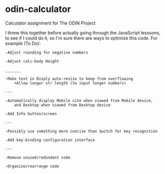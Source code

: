 # odin-calculator
Calculator assignment for The ODIN Project

I threw this together before actually going through the JavaScript lesssons, to see if I could do it, so I'm sure there are ways to optimize this code. For example (To Do):

    -Adjust rounding for negative numbers

    -Adjust calc-body Height

    _______

    -Make text in Disply auto-resize to keep from overflowing
        +Allow longer str length (to input longer numbers)
    
    ---

    -Automatically display Mobile site when viewed from Mobile device, 
        and Desktop when viewed from Desktop device
    
    -Add Info button/screen

    ---

    -Possibly use something more concise than Switch for key recognition

    -Add key-binding configuration interface

    ---

    -Remove unused/redundant code

    -Organize/rearrange code